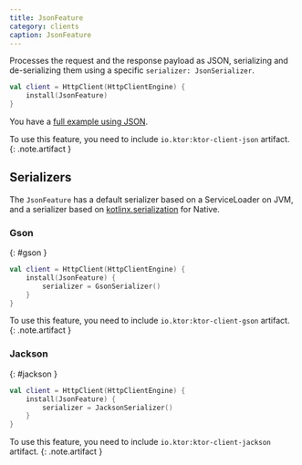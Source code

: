 ```yaml
---
title: JsonFeature
category: clients
caption: JsonFeature
---
```


Processes the request and the response payload as JSON, serializing
and de-serializing them using a specific `serializer: JsonSerializer`.

```kotlin
val client = HttpClient(HttpClientEngine) {
    install(JsonFeature)
}
```

You have a [full example using JSON](/clients/http-client/examples.html#example-json).

To use this feature, you need to include `io.ktor:ktor-client-json` artifact.
{: .note.artifact }

## Serializers

The `JsonFeature` has a default serializer based on a ServiceLoader on JVM,
and a serializer based on [kotlinx.serialization](/kotlinx/serialization.html) for Native.

### Gson
{: #gson }

```kotlin
val client = HttpClient(HttpClientEngine) {
    install(JsonFeature) {
        serializer = GsonSerializer()
    }
}
```

To use this feature, you need to include `io.ktor:ktor-client-gson` artifact.
{: .note.artifact }

### Jackson
{: #jackson }

```kotlin
val client = HttpClient(HttpClientEngine) {
    install(JsonFeature) {
        serializer = JacksonSerializer()
    }
}
```

To use this feature, you need to include `io.ktor:ktor-client-jackson` artifact.
{: .note.artifact }
